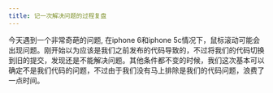 ```yaml
---
title: 记一次解决问题的过程复盘
---
```


今天遇到一个非常奇葩的问题, 在iphone 6和iphone 5c情况下，鼠标滚动可能会出现问题。刚开始以为应该是我们之前发布的代码导致的，不过将我们的代码切换到旧的提交，发现还是不能解决问题。其他条件都不变的时候，我们这次基本可以确定不是我们代码的问题，不过由于我们没有马上排除是我们的代码问题，浪费了一点时间。


